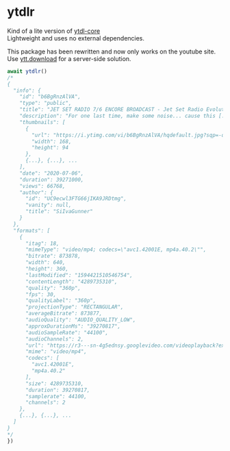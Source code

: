 # ytdlr
Kind of a lite version of [ytdl-core](https://www.npmjs.com/package/ytdl-core) <br>
Lightweight and uses no external dependencies.

This package has been rewritten and now only works on the youtube site. <br>
Use [ytt.download](https://www.npmjs.com/package/ytt) for a server-side solution.

```js
await ytdlr()
/*
{
  "info": {
    "id": "b6BgRnzAlVA",
    "type": "public",
    "title": "JET SET RADIO 7/6 ENCORE BROADCAST - Jet Set Radio Evolution",
    "description": "For one last time, make some noise... cause this [...]",
    "thumbnails": [
      {
        "url": "https://i.ytimg.com/vi/b6BgRnzAlVA/hqdefault.jpg?sqp=-oaymwEYCKgBEF5IVfKriqkDCwgBFQAAiEIYAXAB&rs=AOn4CLAJJH3WEAbDMdlEThm0vOZ9osg3bw",
        "width": 168,
        "height": 94
      }, 
      {...}, {...}, ...
    ],
    "date": "2020-07-06",
    "duration": 39271000,
    "views": 66768,
    "author": {
      "id": "UC9ecwl3FTG66jIKA9JRDtmg",
      "vanity": null,
      "title": "SiIvaGunner"
    }
  },
  "formats": [
    {
      "itag": 18,
      "mimeType": "video/mp4; codecs=\"avc1.42001E, mp4a.40.2\"",
      "bitrate": 873878,
      "width": 640,
      "height": 360,
      "lastModified": "1594421510546754",
      "contentLength": "4289735310",
      "quality": "360p",
      "fps": 30,
      "qualityLabel": "360p",
      "projectionType": "RECTANGULAR",
      "averageBitrate": 873877,
      "audioQuality": "AUDIO_QUALITY_LOW",
      "approxDurationMs": "39270817",
      "audioSampleRate": "44100",
      "audioChannels": 2,
      "url": "https://r3---sn-4g5ednsy.googlevideo.com/videoplayback?expire=1594688505...",
      "mime": "video/mp4",
      "codecs": [
        "avc1.42001E",
        "mp4a.40.2"
      ],
      "size": 4289735310,
      "duration": 39270817,
      "samplerate": 44100,
      "channels": 2
    }, 
    {...}, {...}, ...
  ]
}
*/
})
